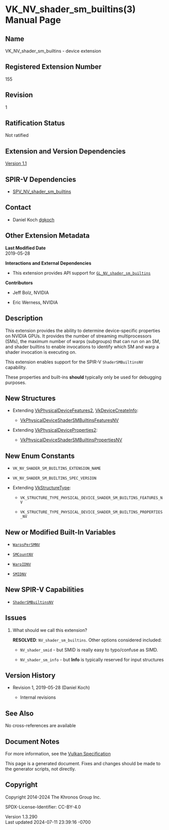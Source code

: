 # VK_NV_shader_sm_builtins(3) Manual Page

## Name

VK_NV_shader_sm_builtins - device extension



## <a href="#_registered_extension_number" class="anchor"></a>Registered Extension Number

155

## <a href="#_revision" class="anchor"></a>Revision

1

## <a href="#_ratification_status" class="anchor"></a>Ratification Status

Not ratified

## <a href="#_extension_and_version_dependencies" class="anchor"></a>Extension and Version Dependencies

[Version 1.1](#versions-1.1)  

## <a href="#_spir_v_dependencies" class="anchor"></a>SPIR-V Dependencies

- [SPV_NV_shader_sm_builtins](https://htmlpreview.github.io/?https://github.com/KhronosGroup/SPIRV-Registry/blob/main/extensions/NV/SPV_NV_shader_sm_builtins.html)

## <a href="#_contact" class="anchor"></a>Contact

- Daniel Koch <a
  href="https://github.com/KhronosGroup/Vulkan-Docs/issues/new?body=%5BVK_NV_shader_sm_builtins%5D%20@dgkoch%0A*Here%20describe%20the%20issue%20or%20question%20you%20have%20about%20the%20VK_NV_shader_sm_builtins%20extension*"
  target="_blank" rel="nofollow noopener"><em></em>dgkoch</a>

## <a href="#_other_extension_metadata" class="anchor"></a>Other Extension Metadata

**Last Modified Date**  
2019-05-28

**Interactions and External Dependencies**  
- This extension provides API support for
  [`GL_NV_shader_sm_builtins`](https://github.com/KhronosGroup/GLSL/blob/main/extensions/nv/GLSL_NV_shader_sm_builtins.txt)

**Contributors**  
- Jeff Bolz, NVIDIA

- Eric Werness, NVIDIA

## <a href="#_description" class="anchor"></a>Description

This extension provides the ability to determine device-specific
properties on NVIDIA GPUs. It provides the number of streaming
multiprocessors (SMs), the maximum number of warps (subgroups) that can
run on an SM, and shader builtins to enable invocations to identify
which SM and warp a shader invocation is executing on.

This extension enables support for the SPIR-V `ShaderSMBuiltinsNV`
capability.

These properties and built-ins **should** typically only be used for
debugging purposes.

## <a href="#_new_structures" class="anchor"></a>New Structures

- Extending [VkPhysicalDeviceFeatures2](https://registry.khronos.org/vulkan/specs/1.3-extensions/man/html/VkPhysicalDeviceFeatures2.html),
  [VkDeviceCreateInfo](https://registry.khronos.org/vulkan/specs/1.3-extensions/man/html/VkDeviceCreateInfo.html):

  - [VkPhysicalDeviceShaderSMBuiltinsFeaturesNV](https://registry.khronos.org/vulkan/specs/1.3-extensions/man/html/VkPhysicalDeviceShaderSMBuiltinsFeaturesNV.html)

- Extending
  [VkPhysicalDeviceProperties2](https://registry.khronos.org/vulkan/specs/1.3-extensions/man/html/VkPhysicalDeviceProperties2.html):

  - [VkPhysicalDeviceShaderSMBuiltinsPropertiesNV](https://registry.khronos.org/vulkan/specs/1.3-extensions/man/html/VkPhysicalDeviceShaderSMBuiltinsPropertiesNV.html)

## <a href="#_new_enum_constants" class="anchor"></a>New Enum Constants

- `VK_NV_SHADER_SM_BUILTINS_EXTENSION_NAME`

- `VK_NV_SHADER_SM_BUILTINS_SPEC_VERSION`

- Extending [VkStructureType](https://registry.khronos.org/vulkan/specs/1.3-extensions/man/html/VkStructureType.html):

  - `VK_STRUCTURE_TYPE_PHYSICAL_DEVICE_SHADER_SM_BUILTINS_FEATURES_NV`

  - `VK_STRUCTURE_TYPE_PHYSICAL_DEVICE_SHADER_SM_BUILTINS_PROPERTIES_NV`

## <a href="#_new_or_modified_built_in_variables" class="anchor"></a>New or Modified Built-In Variables

- <a
  href="https://registry.khronos.org/vulkan/specs/1.3-extensions/html/vkspec.html#interfaces-builtin-variables-warpspersmnv"
  target="_blank" rel="noopener"><code>WarpsPerSMNV</code></a>

- <a
  href="https://registry.khronos.org/vulkan/specs/1.3-extensions/html/vkspec.html#interfaces-builtin-variables-smcountnv"
  target="_blank" rel="noopener"><code>SMCountNV</code></a>

- <a
  href="https://registry.khronos.org/vulkan/specs/1.3-extensions/html/vkspec.html#interfaces-builtin-variables-warpidnv"
  target="_blank" rel="noopener"><code>WarpIDNV</code></a>

- <a
  href="https://registry.khronos.org/vulkan/specs/1.3-extensions/html/vkspec.html#interfaces-builtin-variables-smidnv"
  target="_blank" rel="noopener"><code>SMIDNV</code></a>

## <a href="#_new_spir_v_capabilities" class="anchor"></a>New SPIR-V Capabilities

- <a
  href="https://registry.khronos.org/vulkan/specs/1.3-extensions/html/vkspec.html#spirvenv-capabilities-table-ShaderSMBuiltinsNV"
  target="_blank" rel="noopener"><code>ShaderSMBuiltinsNV</code></a>

## <a href="#_issues" class="anchor"></a>Issues

1.  What should we call this extension?

    **RESOLVED**: `NV_shader_sm_builtins`. Other options considered
    included:

    - `NV_shader_smid` - but SMID is really easy to typo/confuse as
      SIMD.

    - `NV_shader_sm_info` - but **Info** is typically reserved for input
      structures

## <a href="#_version_history" class="anchor"></a>Version History

- Revision 1, 2019-05-28 (Daniel Koch)

  - Internal revisions

## <a href="#_see_also" class="anchor"></a>See Also

No cross-references are available

## <a href="#_document_notes" class="anchor"></a>Document Notes

For more information, see the <a
href="https://registry.khronos.org/vulkan/specs/1.3-extensions/html/vkspec.html#VK_NV_shader_sm_builtins"
target="_blank" rel="noopener">Vulkan Specification</a>

This page is a generated document. Fixes and changes should be made to
the generator scripts, not directly.

## <a href="#_copyright" class="anchor"></a>Copyright

Copyright 2014-2024 The Khronos Group Inc.

SPDX-License-Identifier: CC-BY-4.0

Version 1.3.290  
Last updated 2024-07-11 23:39:16 -0700
